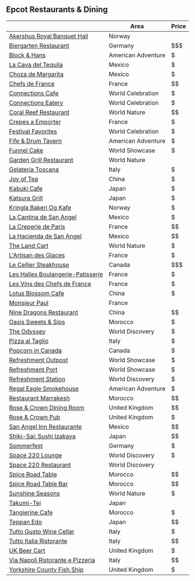 ## Epcot Restaurants & Dining

|       | Area | Price |
|-------|------|-------|
|[Akershus Royal Banquet Hall](https://disneyworld.disney.go.com/dining/epcot/akershus-royal-banquet-hall/)|Norway|$$$$|
|[Biergarten Restaurant](https://disneyworld.disney.go.com/dining/epcot/biergarten-restaurant/)|Germany|$$$|
|[Block & Hans](https://disneyworld.disney.go.com/dining/epcot/block-hans/)|American Adventure|$|
|[La Cava del Tequila](https://disneyworld.disney.go.com/dining/epcot/cava-del-tequila/)|Mexico|$|
|[Choza de Margarita](https://disneyworld.disney.go.com/dining/epcot/choza-de-margarita/)|Mexico|$|
|[Chefs de France](https://disneyworld.disney.go.com/dining/epcot/chefs-de-france/)|France|$$|
|[Connections Cafe](https://disneyworld.disney.go.com/dining/epcot/connections-cafe/)|World Celebration|$|
|[Connections Eatery](https://disneyworld.disney.go.com/dining/epcot/connections-eatery/)|World Celebration|$|
|[Coral Reef Restaurant](https://disneyworld.disney.go.com/dining/epcot/coral-reef-restaurant/)|World Nature|$$|
|[Crepes a Emporter](https://disneyworld.disney.go.com/dining/epcot/crepes-a-emporter/)|France|$|
|[Festival Favorites](https://disneyworld.disney.go.com/dining/epcot/festival-favorites/)|World Celebration|$|
|[Fife & Drum Tavern](https://disneyworld.disney.go.com/dining/epcot/fife-and-drum-tavern/)|American Adventure|$|
|[Funnel Cake](https://disneyworld.disney.go.com/dining/epcot/funnel-cake/)|World Showcase|$|
|[Garden Grill Restaurant](https://disneyworld.disney.go.com/dining/epcot/garden-grill-restaurant/)|World Nature|$$$$|
|[Gelateria Toscana](https://disneyworld.disney.go.com/dining/epcot/gelateria-toscana/)|Italy|$|
|[Joy of Tea](https://disneyworld.disney.go.com/dining/epcot/joy-of-tea/)|China|$|
|[Kabuki Cafe](https://disneyworld.disney.go.com/dining/epcot/kabuki-cafe/)|Japan|$|
|[Katsura Grill](https://disneyworld.disney.go.com/dining/epcot/katsura-grill/)|Japan|$|
|[Kringla Bakeri Og Kafe](https://disneyworld.disney.go.com/dining/epcot/kringla-bakeri-og-kafe/)|Norway|$|
|[La Cantina de San Angel](https://disneyworld.disney.go.com/dining/epcot/cantina-de-san-angel/)|Mexico|$|
|[La Creperie de Paris](https://disneyworld.disney.go.com/dining/epcot/creperie-de-paris/)|France|$$|
|[La Hacienda de San Angel](https://disneyworld.disney.go.com/dining/epcot/hacienda-de-san-angel/)|Mexico|$$|
|[The Land Cart](https://disneyworld.disney.go.com/dining/epcot/the-land-cart/)|World Nature|$|
|[L'Artisan des Glaces](https://disneyworld.disney.go.com/dining/epcot/l-artisan-des-glaces/)|France|$|
|[Le Cellier Steakhouse](https://disneyworld.disney.go.com/dining/epcot/le-cellier-steakhouse/)|Canada|$$$|
|[Les Halles Boulangerie-Patisserie](https://disneyworld.disney.go.com/dining/epcot/les-halles-boulangerie-patisserie/)|France|$|
|[Les Vins des Chefs de France](https://disneyworld.disney.go.com/dining/epcot/les-vins-des-chefs-de-france/)|France|$|
|[Lotus Blossom Cafe](https://disneyworld.disney.go.com/dining/epcot/lotus-blossom-cafe/)|China|$|
|[Monsieur Paul](https://disneyworld.disney.go.com/dining/epcot/monsieur-paul/)|France|$$$$|
|[Nine Dragons Restaurant](https://disneyworld.disney.go.com/dining/epcot/nine-dragons-restaurant/)|China|$$|
|[Oasis Sweets & Sips](https://disneyworld.disney.go.com/dining/epcot/oasis-sweets-sips/)|Morocco|$|
|[The Odyssey](https://disneyworld.disney.go.com/dining/epcot/odyssey/)|World Discovery|$|
|[Pizza al Taglio](https://disneyworld.disney.go.com/dining/epcot/pizza-taglio/)|Italy|$|
|[Popcorn in Canada](https://disneyworld.disney.go.com/dining/epcot/popcorn-at-canada-pavilion/)|Canada|$|
|[Refreshment Outpost](https://disneyworld.disney.go.com/dining/epcot/africa-outpost/)|World Showcase|$|
|[Refreshment Port](https://disneyworld.disney.go.com/dining/epcot/refreshment-port/)|World Showcase|$|
|[Refreshment Station](https://disneyworld.disney.go.com/dining/epcot/test-track-cool-wash/)|World Discovery|$|
|[Regal Eagle Smokehouse](https://disneyworld.disney.go.com/dining/epcot/regal-eagle-smokehouse/)|American Adventure|$|
|[Restaurant Marrakesh](https://disneyworld.disney.go.com/dining/epcot/restaurant-marrakesh/)|Morocco|$$|
|[Rose & Crown Dining Room](https://disneyworld.disney.go.com/dining/epcot/rose-and-crown-dining-room/)|United Kingdom|$$|
|[Rose & Crown Pub](https://disneyworld.disney.go.com/dining/epcot/rose-and-crown-pub/)|United Kingdom|$|
|[San Angel Inn Restaurante](https://disneyworld.disney.go.com/dining/epcot/san-angel-inn-restaurante/)|Mexico|$$|
|[Shiki-Sai: Sushi Izakaya](https://disneyworld.disney.go.com/dining/epcot/shiki-sai-izakaya-and-sushi/)|Japan|$$|
|[Sommerfest](https://disneyworld.disney.go.com/dining/epcot/sommerfest/)|Germany|$|
|[Space 220 Lounge](https://disneyworld.disney.go.com/dining/epcot/space-220-lounge/)|World Discovery|$|
|[Space 220 Restaurant](https://disneyworld.disney.go.com/dining/epcot/space-220/)|World Discovery|$$$$|
|[Spice Road Table](https://disneyworld.disney.go.com/dining/epcot/spice-road-table/)|Morocco|$$|
|[Spice Road Table Bar](https://disneyworld.disney.go.com/dining/epcot/spice-road-table-bar/)|Morocco|$$|
|[Sunshine Seasons](https://disneyworld.disney.go.com/dining/epcot/sunshine-seasons/)|World Nature|$|
|[Takumi-Tei](https://disneyworld.disney.go.com/dining/epcot/takumi-tei-restaurant/)|Japan|$$$$|
|[Tangierine Cafe](https://disneyworld.disney.go.com/dining/epcot/tangierine-cafe/)|Morocco|$|
|[Teppan Edo](https://disneyworld.disney.go.com/dining/epcot/teppan-edo/)|Japan|$$|
|[Tutto Gusto Wine Cellar](https://disneyworld.disney.go.com/dining/epcot/tutto-gusto-wine-cellar/)|Italy|$|
|[Tutto Italia Ristorante](https://disneyworld.disney.go.com/dining/epcot/tutto-italia-ristorante/)|Italy|$$|
|[UK Beer Cart](https://disneyworld.disney.go.com/dining/epcot/uk-beer-cart/)|United Kingdom|$|
|[Via Napoli Ristorante e Pizzeria](https://disneyworld.disney.go.com/dining/epcot/via-napoli/)|Italy|$$|
|[Yorkshire County Fish Ship](https://disneyworld.disney.go.com/dining/epcot/yorkshire-county-fish-shop/)|United Kingdom|$|


